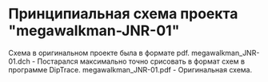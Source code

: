 # Принципиальная схема проекта "megawalkman-JNR-01"

Схема в оригинальном проекте была в формате pdf.
megawalkman_JNR-01.dch - Постарался максимально точно срисовать в формат схем в программе DipTrace.
megawalkman_JNR-01.pdf - Оригинальная схема.